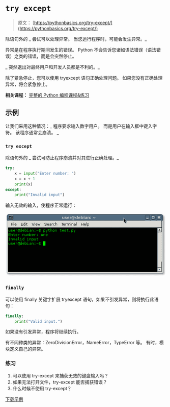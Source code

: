 # `try except`

> 原文： [https://pythonbasics.org/try-except/](https://pythonbasics.org/try-except/)

除语句外的 _ 尝试可以处理异常。 当您运行程序时，可能会发生异常。_

异常是在程序执行期间发生的错误。 Python 不会告诉您诸如语法错误（语法错误）之类的错误，而是会突然停止。

_ 突然退出对最终用户和开发人员都是不利的。_

除了紧急停止，您可以使用 tryexcept 语句正确处理问题。 如果您没有正确处理异常，将会紧急停止。

**相关课程：** [完整的 Python 编程课程&练习](https://gum.co/dcsp)

## 示例

让我们采用这种情况：_ 程序要求输入数字用户。 而是用户在输入框中键入字符。 该程序通常会崩溃。 _

### `try except`

除语句外的 _ 尝试可防止程序崩溃并对其进行正确处理。_

```py
try:
    x = input("Enter number: ")
    x = x + 1
    print(x)
except:
    print("Invalid input")

```

输入无效的输入，使程序正常运行：

![try except](img/1a415ebe54db32e36ceace468b326629.jpg)

### `finally`

可以使用 finally 关键字扩展 tryexcept 语句，如果不引发异常，则将执行此语句：

```py
finally:
    print("Valid input.")

```

如果没有引发异常，程序将继续执行。

有不同种类的异常：ZeroDivisionError，NameError，TypeError 等。 有时，模块定义自己的异常。

### 练习

1.  可以使用 try-except 来捕获无效的键盘输入吗？
2.  如果无法打开文件，try-except 能否捕获错误？
3.  什么时候不使用 try-except？

[下载示例](https://gum.co/dcsp)